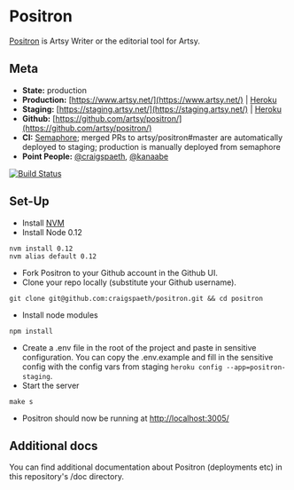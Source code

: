 Positron
===

[Positron](https://github.com/artsy/positron) is Artsy Writer or the editorial tool for Artsy.

Meta
---

* __State:__ production
* __Production:__ [https://www.artsy.net/](https://www.artsy.net/) | [Heroku](https://dashboard.heroku.com/apps/positron-production/resources)
* __Staging:__ [https://staging.artsy.net/](https://staging.artsy.net/) | [Heroku](https://dashboard.heroku.com/apps/positron-staging/resources)
* __Github:__ [https://github.com/artsy/positron/](https://github.com/artsy/positron/)
* __CI:__ [Semaphore](https://semaphoreapp.com/artsy/positron/); merged PRs to artsy/positron#master are automatically deployed to staging; production is manually deployed from semaphore
* __Point People:__ [@craigspaeth](https://github.com/craigspaeth), [@kanaabe](https://github.com/kanaabe)

[![Build Status](https://semaphoreapp.com/api/v1/projects/f6c57bfa-d60c-476d-b7cf-5f3954b69495/253300/badge.png)](https://semaphoreapp.com/artsy/positron)

Set-Up
---

- Install [NVM](https://github.com/creationix/nvm)
- Install Node 0.12
```
nvm install 0.12
nvm alias default 0.12
```
- Fork Positron to your Github account in the Github UI.
- Clone your repo locally (substitute your Github username).
```
git clone git@github.com:craigspaeth/positron.git && cd positron
```
- Install node modules
```
npm install
```
- Create a .env file in the root of the project and paste in sensitive configuration. You can copy the .env.example and fill in the sensitive config with the config vars from staging `heroku config --app=positron-staging`.
- Start the server
```
make s
```
- Positron should now be running at [http://localhost:3005/](http://localhost:3005/)

Additional docs
---

You can find additional documentation about Positron (deployments etc) in this repository's /doc directory.
